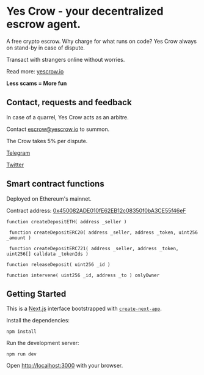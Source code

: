 # Yes Crow - your decentralized escrow agent.

A free crypto escrow. Why charge for what runs on code? Yes Crow always on stand-by in case of dispute.

Transact with strangers online without worries. 

Read more: <a href="https://yescrow.io">yescrow.io</a>

**Less scams = More fun**

## Contact, requests and feedback

In case of a quarrel, Yes Crow acts as an arbitre. 

Contact escrow@yescrow.io to summon.

The Crow takes 5% per dispute.

<a href="t.me/sunsakis">Telegram</a>

<a href="twitter.com/yescrowio">Twitter</a>

## Smart contract functions

Deployed on Ethereum's mainnet. 

Contract address: <a href="https://etherscan.io/address/0x450082ADE010fE62EB12c08350f0bA3CE55f46eF">0x450082ADE010fE62EB12c08350f0bA3CE55f46eF</a>

```
function createDepositETH( address _seller )
```
```
 function createDepositERC20( address _seller, address _token, uint256 _amount )
```
```
 function createDepositERC721( address _seller, address _token, uint256[] calldata _tokenIds )
```
```
function releaseDeposit( uint256 _id )
```
```
function intervene( uint256 _id, address _to ) onlyOwner
```

## Getting Started

This is a [Next.js](https://nextjs.org/) interface bootstrapped with [`create-next-app`](https://github.com/vercel/next.js/tree/canary/packages/create-next-app).

Install the dependencies:

```
npm install
```

Run the development server:

```
npm run dev
```

Open [http://localhost:3000](http://localhost:3000) with your browser.

